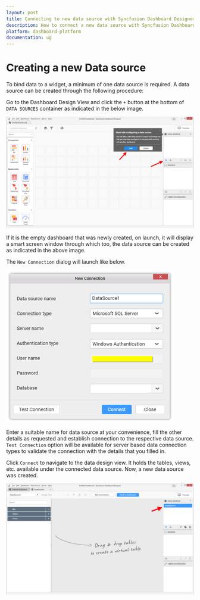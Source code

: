 ```yaml
---
layout: post
title: Connecting to new data source with Syncfusion Dashboard Designer
description: How to connect a new data source with Syncfusion Dashboard Designer
platform: dashboard-platform
documentation: ug
---
```


# Creating a new Data source

To bind data to a widget, a minimum of one data source is required. A data source can be created through the following procedure:

Go to the Dashboard Design View and click the `+` button at the bottom of `DATA SOURCES` container as indicated in the below image.

![](images/createanewdatasource.png)

If it is the empty dashboard that was newly created, on launch, it will display a smart screen window through which too, the data source can be created as indicated in the above image.

The `New Connection` dialog will launch like below.

![](images/newconnectionwizard.png)

Enter a suitable name for data source at your convenience, fill the other details as requested and establish connection to the respective data source. `Test Connection` option will be available for server based data connection types to validate the connection with the details that you filled in.

Click `Connect` to navigate to the data design view. It holds the tables, views, etc. available under the connected data source. Now, a new data source was created.

![](images/addeddatasource.png)
